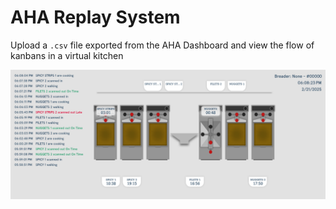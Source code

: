 # AHA Replay System

Upload a `.csv` file exported from the AHA Dashboard and view the flow of kanbans in a virtual kitchen

![AHA Replay System Example](imgs/example.png)

